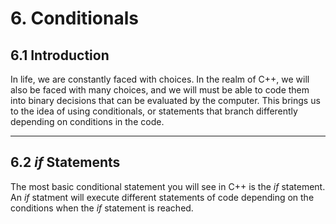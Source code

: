 # 6. Conditionals

## 6.1 Introduction

In life, we are constantly faced with choices. In the realm of C++, we will also be 
faced with many choices, and we will must be able to code them into binary decisions
that can be evaluated by the computer. This brings us to the idea of using conditionals,
or statements that branch differently depending on conditions in the code.

---

## 6.2 *if* Statements

The most basic conditional statement you will see in C++ is the *if* statement. An *if*
statment will execute different statements of code depending on the conditions when the
*if* statement is reached. 